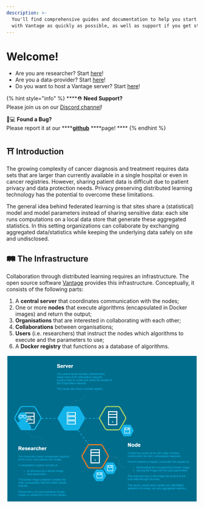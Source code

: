 ```yaml
---
description: >-
  You'll find comprehensive guides and documentation to help you start working
  with Vantage as quickly as possible, as well as support if you get stuck.
---
```


# Welcome!

* Are you are researcher? Start [here](reseachers/your-first-computation-task.md)!
* Are you a data-provider? Start [here](setup/install-vantage6.md)!
* Do you want to host a Vantage server? Start [here](setup/install-vantage6.md)!

{% hint style="info" %}
\*\*\*\*⛑ **Need Support?**  
Please join us on our [Discord channel](https://discord.gg/yAyFf6Y)!

👩💻 **Found a Bug?**  
Please report it at our ****[**github**](https://github.com/iknl/vantage6) ****page! ****
{% endhint %}

## ⛩ Introduction

The growing complexity of cancer diagnosis and treatment requires data sets that are larger than currently available in a single hospital or even in cancer registries. However, sharing patient data is difficult due to patient privacy and data protection needs. Privacy preserving distributed learning technology has the potential to overcome these limitations.

The general idea behind federated learning is that sites share a \(statistical\) model and model parameters instead of sharing sensitive data: each site runs computations on a local data store that generate these aggregated statistics. In this setting organizations can collaborate by exchanging aggregated data/statistics while keeping the underlying data safely on site and undisclosed.

## 🛤 The Infrastructure

Collaboration through distributed learning requires an infrastructure. The open source software [Vantage](https://github.com/IKNL/ppDLI) provides this infrastructure. Conceptually, it consists of the following parts:

1. A **central server** that coordinates communication with the nodes;
2. One or more **nodes** that execute algorithms \(encapsulated in Docker images\) and return the output;
3. **Organisations** that are interested in collaborating with each other;
4. **Collaborations** between organisations;
5. **Users** \(i.e. researchers\) that instruct the nodes which algorithms to execute and the parameters to use;
6. A **Docker registry** that functions as a database of algorithms.

![Simplified overview of the infrastructure](.gitbook/assets/system-overview.png)

